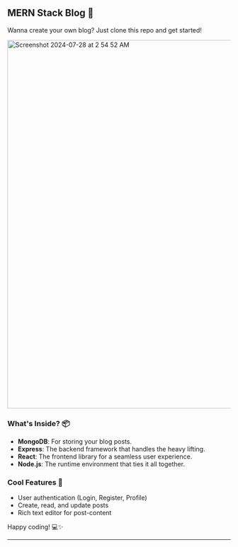 ## MERN Stack Blog 🚀

Wanna create your own blog? Just clone this repo and get started!

<img width="833" alt="Screenshot 2024-07-28 at 2 54 52 AM" src="https://github.com/user-attachments/assets/62f03127-4c29-40bc-b445-359cda4d059a">

### What's Inside? 📦

- **MongoDB**: For storing your blog posts.
- **Express**: The backend framework that handles the heavy lifting.
- **React**: The frontend library for a seamless user experience.
- **Node.js**: The runtime environment that ties it all together.


### Cool Features 🌟

- User authentication (Login, Register, Profile)
- Create, read, and update posts
- Rich text editor for post-content


Happy coding! 💻✨

---
